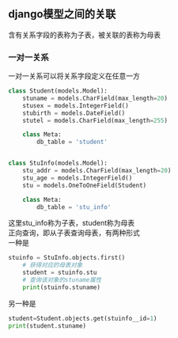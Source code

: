 ## django模型之间的关联  
含有关系字段的表称为子表，被关联的表称为母表
### 一对一关系  
一对一关系可以将关系字段定义在任意一方  
```python
class Student(models.Model):
    stuname = models.CharField(max_length=20)
    stusex = models.IntegerField()
    stubirth = models.DateField()
    stutel = models.CharField(max_length=255)

    class Meta:
        db_table = 'student'


class StuInfo(models.Model):
    stu_addr = models.CharField(max_length=20)
    stu_age = models.IntegerField()
    stu = models.OneToOneField(Student)

    class Meta:
        db_table = 'stu_info'
```  
这里stu_info称为子表，student称为母表  
正向查询，即从子表查询母表，有两种形式  
一种是  
```python  
stuinfo = StuInfo.objects.first()
    # 获得对应的母表对象
    student = stuinfo.stu
    # 查询该对象的stuname属性
    print(stuinfo.stuname)
```  
另一种是
```python
student=Student.objects.get(stuinfo__id=1)
print(student.stuname)
```

